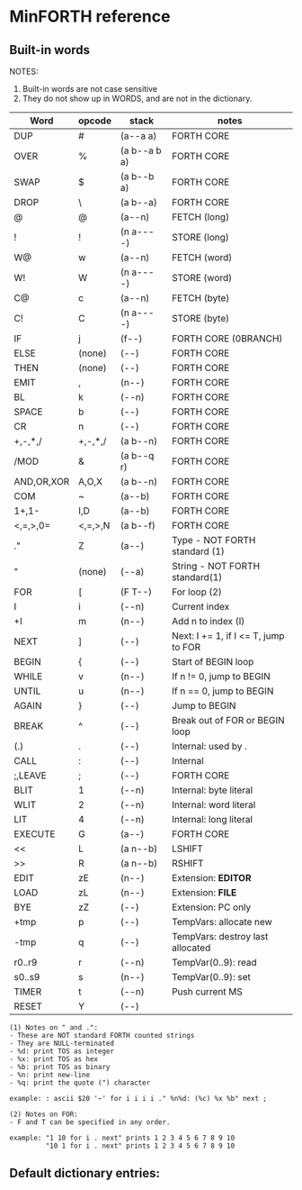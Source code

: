 # MinFORTH reference

## Built-in words

NOTES:
1. Built-in words are not case sensitive
2. They do not show up in WORDS, and are not in the dictionary.

|Word|opcode|stack|notes|
|-|-|-|-|
|DUP|#|(a--a a)|FORTH CORE|
|OVER|%|(a b--a b a)|FORTH CORE|
|SWAP|$|(a b--b a)|FORTH CORE|
|DROP|\\ |(a b--a)|FORTH CORE|
|@ |@|(a--n)|FETCH (long)|
|! |!|(n a----)|STORE (long)|
|W@|w|(a--n)|FETCH (word)|
|W!|W|(n a----)|STORE (word)|
|C@|c|(a--n)|FETCH (byte)|
|C!|C|(n a----)|STORE (byte)|
|IF|j|(f--)|FORTH CORE (0BRANCH)|
|ELSE|(none)|(--)|FORTH CORE|
|THEN|(none)|(--)|FORTH CORE|
|EMIT|,|(n--)|FORTH CORE|
|BL|k|(--n)|FORTH CORE|
|SPACE|b|(--)|FORTH CORE|
|CR|n|(--)|FORTH CORE|
|+,-,*,/|+,-,*,/|(a b--n)|FORTH CORE|
|/MOD|&|(a b--q r)|FORTH CORE|
|AND,OR,XOR|A,O,X|(a b--n)|FORTH CORE|
|COM|~|(a--b)|FORTH CORE|
|1+,1-|I,D|(a--b)|FORTH CORE|
|<,=,>,0=|<,=,>,N|(a b--f)|FORTH CORE|
|."|Z|(a--)|Type - NOT FORTH standard (1)|
|"|(none)|(--a)|String - NOT FORTH standard(1)|
|FOR|\[|(F T--)|For loop (2)|
|I|i|(--n)|Current index|
|+I|m|(n--)|Add n to index (I)|
|NEXT|\]|(--)|Next: I += 1, if I <= T, jump to FOR|
|BEGIN|{|(--)|Start of BEGIN loop|
|WHILE|v|(n--)|If n != 0, jump to BEGIN|
|UNTIL|u|(n--)|If n == 0, jump to BEGIN|
|AGAIN|}|(--)|Jump to BEGIN|
|BREAK|^|(--)|Break out of FOR or BEGIN loop|
|(.)|.|(--)|Internal: used by .|
|CALL|:|(--)|Internal|
|;,LEAVE|;|(--)|FORTH CORE|
|BLIT|1|(--n)|Internal: byte literal|
|WLIT|2|(--n)|Internal: word literal|
|LIT|4|(--n)|Internal: long literal|
|EXECUTE|G|(a--)|FORTH CORE|
|<<|L|(a n--b)|LSHIFT|
|>>|R|(a n--b)|RSHIFT|
|EDIT|zE|(n--)|Extension: __EDITOR__|
|LOAD|zL|(n--)|Extension: __FILE__|
|BYE|zZ|(--)|Extension: PC only|
|+tmp|p|(--)|TempVars: allocate new|
|-tmp|q|(--)|TempVars: destroy last allocated|
|r0..r9|r|(--n)|TempVar(0..9): read|
|s0..s9|s|(n--)|TempVar(0..9): set|
|TIMER|t|(--n)|Push current MS|
|RESET|Y|(--)||

```
(1) Notes on " and .":
- These are NOT standard FORTH counted strings
- They are NULL-terminated
- %d: print TOS as integer
- %x: print TOS as hex
- %b: print TOS as binary
- %n: print new-line
- %q: print the quote (") character

example: : ascii $20 '~' for i i i i ." %n%d: (%c) %x %b" next ;
```
```
(2) Notes on FOR:
- F and T can be specified in any order.

example: "1 10 for i . next" prints 1 2 3 4 5 6 7 8 9 10
         "10 1 for i . next" prints 1 2 3 4 5 6 7 8 9 10
```
## Default dictionary entries:
